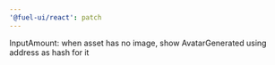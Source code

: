```yaml
---
'@fuel-ui/react': patch
---
```


InputAmount: when asset has no image, show AvatarGenerated using address as hash for it
